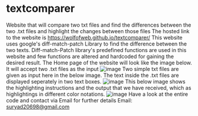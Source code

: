 # textcomparer
Website that will compare two txt files and find the differences between the two .txt files and highlight the changes between those files
The hosted link to the website is https://wolfofweb.github.io/textcomparer/
This website uses google's diff-match-patch Library to find the difference between the two texts.
Diff-match-Patch library's predefined functions are used in this website and few functions are altered and hardcoded for gaining the desired result.
The Home page of the website will look like the image below. It will accept two .txt files as the input
![image](https://user-images.githubusercontent.com/110967235/203016107-d231ea1a-3c49-4b30-8c65-7e3bb51d530d.png)
Two simple txt files are given as input here in the below image. The text inside the .txt files are displayed seperately in two text boxes.
![image](https://user-images.githubusercontent.com/110967235/203016377-f9a1a30c-b64f-4f53-8897-3f07423c4b20.png)
This below image shows the highlighting instructions and the output that we have received, which as highlightings in different color notations.
![image](https://user-images.githubusercontent.com/110967235/203016418-4a782c36-5782-444e-96cc-ca470cd45947.png)
Have a look at the entire code and contact via Email for further details
Email: suryad20698@gmail.com
